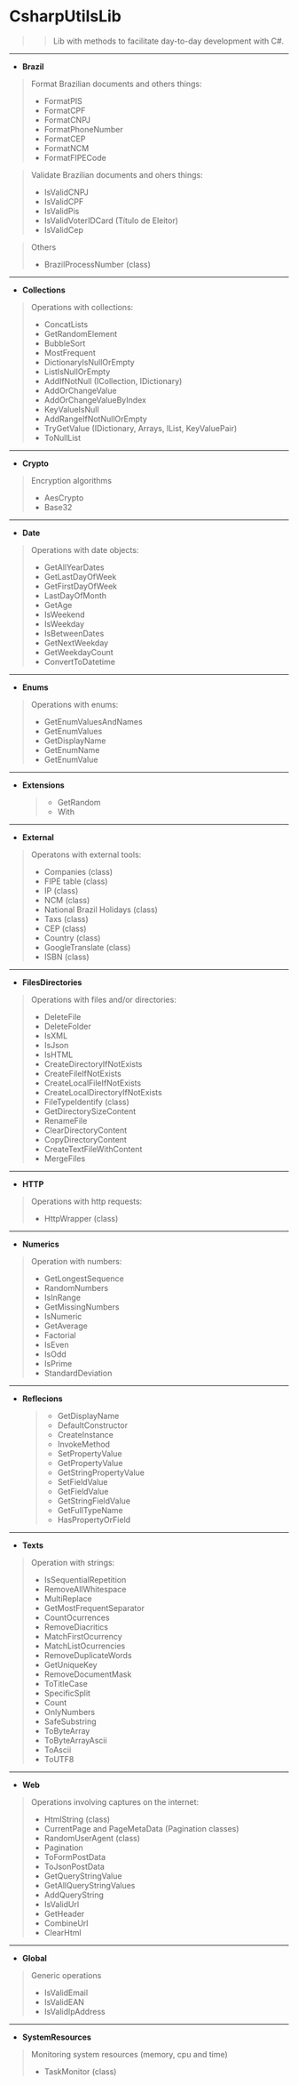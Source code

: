 # CsharpUtilsLib

>>  Lib with methods to facilitate day-to-day development with C#.

---

* **Brazil**

> Format Brazilian documents and others things:
  >- FormatPIS
  >- FormatCPF
  >- FormatCNPJ
  >- FormatPhoneNumber
  >- FormatCEP
  >- FormatNCM
  >- FormatFIPECode

> Validate Brazilian documents and ohers things:
  >- IsValidCNPJ
  >- IsValidCPF
  >- IsValidPis
  >- IsValidVoterIDCard (Título de Eleitor)
  >- IsValidCep
  
> Others
  >- BrazilProcessNumber (class)
  
---
  
* **Collections**

> Operations with collections:
  >- ConcatLists
  >- GetRandomElement
  >- BubbleSort
  >- MostFrequent
  >- DictionaryIsNullOrEmpty
  >- ListIsNullOrEmpty
  >- AddIfNotNull (ICollection, IDictionary)
  >- AddOrChangeValue
  >- AddOrChangeValueByIndex
  >- KeyValueIsNull
  >- AddRangeIfNotNullOrEmpty
  >- TryGetValue (IDictionary, Arrays, IList, KeyValuePair)
  >- ToNullList
  
---
  
* **Crypto**

> Encryption algorithms
  >- AesCrypto
  >- Base32
 
---

* **Date**

> Operations with date objects:
  >- GetAllYearDates
  >- GetLastDayOfWeek
  >- GetFirstDayOfWeek
  >- LastDayOfMonth
  >- GetAge
  >- IsWeekend
  >- IsWeekday
  >- IsBetweenDates
  >- GetNextWeekday
  >- GetWeekdayCount
  >- ConvertToDatetime

---

* **Enums**

> Operations with enums:
  >- GetEnumValuesAndNames
  >- GetEnumValues
  >- GetDisplayName
  >- GetEnumName
  >- GetEnumValue

---

* **Extensions**
  >- GetRandom
  >- With

---

* **External**

> Operatons with external tools:
  >- Companies (class)
  >- FIPE table (class)
  >- IP (class)
  >- NCM (class)
  >- National Brazil Holidays (class)
  >- Taxs (class)
  >- CEP (class)
  >- Country (class)
  >- GoogleTranslate (class)
  >- ISBN (class)
  
 ---
 
* **FilesDirectories**

> Operations with files and/or directories:
  >- DeleteFile
  >- DeleteFolder
  >- IsXML
  >- IsJson
  >- IsHTML
  >- CreateDirectoryIfNotExists
  >- CreateFileIfNotExists
  >- CreateLocalFileIfNotExists
  >- CreateLocalDirectoryIfNotExists
  >- FileTypeIdentify (class)
  >- GetDirectorySizeContent
  >- RenameFile
  >- ClearDirectoryContent
  >- CopyDirectoryContent
  >- CreateTextFileWithContent
  >- MergeFiles
  
---

* **HTTP**

> Operations with http requests:
  >- HttpWrapper (class)
 
 ---
 
* **Numerics**

> Operation with numbers:
  >- GetLongestSequence
  >- RandomNumbers
  >- IsInRange
  >- GetMissingNumbers
  >- IsNumeric
  >- GetAverage
  >- Factorial
  >- IsEven
  >- IsOdd
  >- IsPrime
  >- StandardDeviation

 ---
 
* **Reflecions**
  >- GetDisplayName
  >- DefaultConstructor
  >- CreateInstance
  >- InvokeMethod
  >- SetPropertyValue
  >- GetPropertyValue
  >- GetStringPropertyValue
  >- SetFieldValue
  >- GetFieldValue
  >- GetStringFieldValue
  >- GetFullTypeName
  >- HasPropertyOrField

---

* **Texts**

> Operation with strings:
  >- IsSequentialRepetition
  >- RemoveAllWhitespace
  >- MultiReplace
  >- GetMostFrequentSeparator
  >- CountOcurrences
  >- RemoveDiacritics
  >- MatchFirstOcurrency
  >- MatchListOcurrencies
  >- RemoveDuplicateWords
  >- GetUniqueKey
  >- RemoveDocumentMask
  >- ToTitleCase
  >- SpecificSplit
  >- Count 
  >- OnlyNumbers
  >- SafeSubstring
  >- ToByteArray
  >- ToByteArrayAscii
  >- ToAscii
  >- ToUTF8
  
---

* **Web**

> Operations involving captures on the internet:
  >- HtmlString (class)
  >- CurrentPage and PageMetaData (Pagination classes)
  >- RandomUserAgent (class)
  >- Pagination
  >- ToFormPostData
  >- ToJsonPostData
  >- GetQueryStringValue
  >- GetAllQueryStringValues
  >- AddQueryString
  >- IsValidUrl
  >- GetHeader
  >- CombineUrl
  >- ClearHtml

---

* **Global**

> Generic operations
  >- IsValidEmail
  >- IsValidEAN
  >- IsValidIpAddress
    
--- 

* **SystemResources**

> Monitoring system resources (memory, cpu and time)
  >- TaskMonitor (class)
